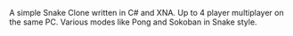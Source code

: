 A simple Snake Clone written in C# and XNA. Up to 4 player multiplayer on the same PC. Various modes like Pong and Sokoban in Snake style.
